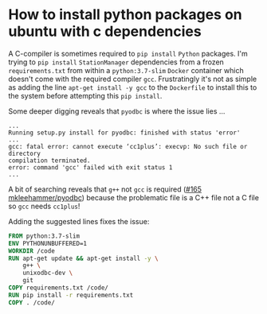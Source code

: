 # How to install python packages on ubuntu with c dependencies

A C-compiler is sometimes required to `pip install` `Python` packages.  I'm trying to `pip install` `StationManager` dependencies from a frozen `requirements.txt` from within a `python:3.7-slim` `Docker` container which doesn't come with the required compiler `gcc`.  Frustratingly it's not as simple as adding the line `apt-get install -y gcc` to the `Dockerfile` to install this to the system before attempting this `pip install`.

Some deeper digging reveals that `pyodbc` is where the issue lies ...

```python-traceback
...
Running setup.py install for pyodbc: finished with status 'error'
...
gcc: fatal error: cannot execute ‘cc1plus’: execvp: No such file or directory
compilation terminated.
error: command 'gcc' failed with exit status 1
...
```

A bit of searching reveals that `g++` not `gcc` is required ([#165 mkleehammer/pyodbc](https://github.com/mkleehammer/pyodbc/issues/165)) because the problematic file is a C++ file not a C file so `gcc` needs `cc1plus`!

Adding the suggested lines fixes the issue:

```Dockerfile
FROM python:3.7-slim
ENV PYTHONUNBUFFERED=1
WORKDIR /code
RUN apt-get update && apt-get install -y \
    g++ \
    unixodbc-dev \
    git 
COPY requirements.txt /code/
RUN pip install -r requirements.txt
COPY . /code/
```
